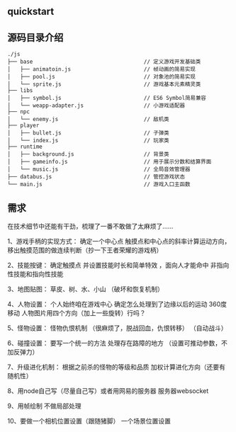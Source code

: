 ## quickstart

## 源码目录介绍
```
./js
├── base                                   // 定义游戏开发基础类
│   ├── animatoin.js                       // 帧动画的简易实现
│   ├── pool.js                            // 对象池的简易实现
│   └── sprite.js                          // 游戏基本元素精灵类
├── libs
│   ├── symbol.js                          // ES6 Symbol简易兼容
│   └── weapp-adapter.js                   // 小游戏适配器
├── npc
│   └── enemy.js                           // 敌机类
├── player
│   ├── bullet.js                          // 子弹类
│   └── index.js                           // 玩家类
├── runtime
│   ├── background.js                      // 背景类
│   ├── gameinfo.js                        // 用于展示分数和结算界面
│   └── music.js                           // 全局音效管理器
├── databus.js                             // 管控游戏状态
└── main.js                                // 游戏入口主函数

```


## 需求

在技术细节中还能有干劲，梳理了一番不敢做了太麻烦了......


1、游戏手柄的实现方式：
  确定一个中心点   触摸点和中心点的斜率计算运动方向，  移出触摸范围的做连续判断（抄一下王者荣耀的游戏柄）


2、技能按键：
  确定触摸点  并设置技能时长和简单特效 ，面向人才能命中 非指向性技能和指向性技能


3、地图贴图：
  草皮、树、水、小山  （破坏和恢复机制）


4、人物设置：
  个人始终咱在游戏中心 确定怎么处理到了边缘以后的运动     360度移动     人物图片用四个方向（加上一些旋转）行吗？


5、怪物设置：
  怪物仇恨机制  （很麻烦了，脱战回血，仇恨转移） （自动战斗）


6、碰撞设置：
  要写一个统一的方法 处理存在路障的地方  （设置可推动参数，不加反弹力）


7、升级进化机制：
  根据之前杀的怪物的等级和品质  加权计算进化方向（还要有随机性）


8、用node自己写（尽量自己写）或者用网易的服务器     服务器websocket


9、用帧绘制  不做局部处理


10、要做一个相机位置设置（跟随猪脚）      一个场景位置设置
